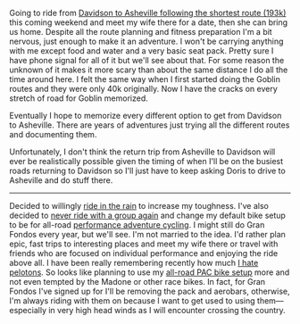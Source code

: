 Going to ride from [Davidson to Asheville following the shortest route (193k)](../Fitness/Davidson%20to%20Asheville%20(Shortest).md) this coming weekend and meet my wife there for a date, then she can bring us home. Despite all the route planning and fitness preparation I'm a bit nervous, just enough to make it an adventure. I won't be carrying anything with me except food and water and a very basic seat pack. Pretty sure I have phone signal for all of it but we'll see about that. For some reason the unknown of it makes it more scary than about the same distance I do all the time around here. I felt the same way when I first started doing the Goblin routes and they were only 40k originally. Now I have the cracks on every stretch of road for Goblin memorized. 

Eventually I hope to memorize every different option to get from Davidson to Asheville. There are years of adventures just trying all the different routes and documenting them. 

Unfortunately, I don't think the return trip from Asheville to Davidson will ever be realistically possible given the timing of when I'll be on the busiest roads returning to Davidson so I'll just have to keep asking Doris to drive to Asheville and do stuff there.

----

Decided to willingly [ride in the rain](../Fitness/Riding%20in%20the%20rain?.md) to increase my toughness. I've also decided to [never ride with a group again](../Fitness/I%20hate%20pelotons.md) and change my default bike setup to be for all-road [performance adventure cycling](../Fitness/Performance%20adventure%20cycling%20FTW.md). I might still do Gran Fondos every year, but we'll see. I'm not married to the idea. I'd rather plan epic, fast trips to interesting places and meet my wife there or travel with friends who are focused on individual performance and enjoying the ride above all. I have been really remembering recently how much [I hate pelotons](../Fitness/I%20hate%20pelotons.md). So looks like planning to use my [all-road PAC bike setup](../Fitness/All-road%20PAC%20bike%20setup.md) more and not even tempted by the Madone or other race bikes. In fact, for Gran Fondos I've signed up for I'll be removing the pack and aerobars, otherwise, I'm always riding with them on because I want to get used to using them—especially in very high head winds as I will encounter crossing the country.
